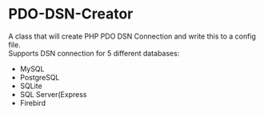 # PDO-DSN-Creator
A class that will create PHP PDO DSN Connection and write this to a config file.<br>
Supports DSN connection for 5 different databases:
* MySQL<br>
* PostgreSQL<br>
* SQLite<br>
* SQL Server(Express<br>
* Firebird
